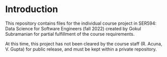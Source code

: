 ﻿# Introduction
This repository contains files for the individual course project in SER594: Data Science for Software Engineers (fall 2022) created by Gokul Subramanian for partial fulfillment of the course requirements.

At this time, this project has not been cleared by the course staff (R. Acuna, V. Gupta) for public release, and must be kept within a private repository.
